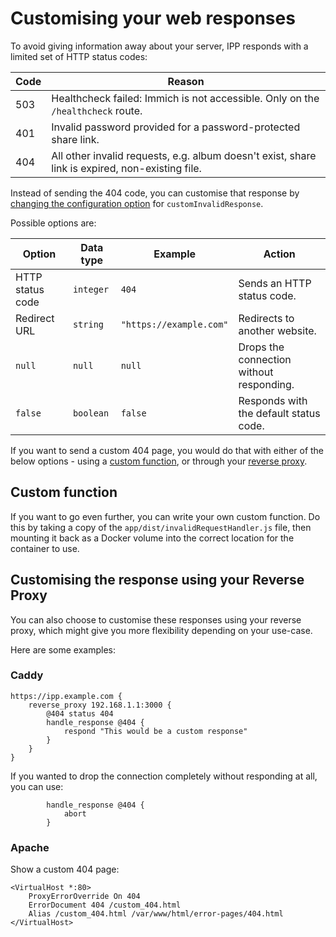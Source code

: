 # Customising your web responses

To avoid giving information away about your server, IPP responds with a limited set of HTTP status codes:

| Code | Reason                                                                                          |
|------|-------------------------------------------------------------------------------------------------|
| 503  | Healthcheck failed: Immich is not accessible. Only on the `/healthcheck` route.                 |
| 401  | Invalid password provided for a password-protected share link.                                  |
| 404  | All other invalid requests, e.g. album doesn't exist, share link is expired, non-existing file. |

Instead of sending the 404 code, you can customise that response by [changing the configuration option](../README.md#immich-public-proxy-options) for `customInvalidResponse`.

Possible options are:

| Option           | Data type | Example                 | Action                                   |
|------------------|-----------|-------------------------|------------------------------------------|
| HTTP status code | `integer` | `404`                   | Sends an HTTP status code.               |
| Redirect URL     | `string`  | `"https://example.com"` | Redirects to another website.            |
| `null`           | `null`    | `null`                  | Drops the connection without responding. |
| `false`          | `boolean` | `false`                 | Responds with the default status code.   |

If you want to send a custom 404 page, you would do that with either of the below options - using a [custom function](#custom-function), or through your [reverse proxy](#customising-the-response-using-your-reverse-proxy).

## Custom function

If you want to go even further, you can write your own custom function. Do this by taking a copy of the `app/dist/invalidRequestHandler.js` file,
then mounting it back as a Docker volume into the correct location for the container to use.

## Customising the response using your Reverse Proxy

You can also choose to customise these responses using your reverse proxy, which might give you more flexibility depending on your use-case.

Here are some examples:

### Caddy

```
https://ipp.example.com {
    reverse_proxy 192.168.1.1:3000 {
        @404 status 404
        handle_response @404 {
            respond "This would be a custom response"
        }
    }
}
```

If you wanted to drop the connection completely without responding at all, you can use:

```
        handle_response @404 {
            abort
        }
```

### Apache

Show a custom 404 page:

```
<VirtualHost *:80>
    ProxyErrorOverride On 404
    ErrorDocument 404 /custom_404.html
    Alias /custom_404.html /var/www/html/error-pages/404.html
</VirtualHost>
```
